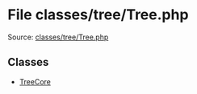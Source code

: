 File classes/tree/Tree.php
=========

Source: [classes/tree/Tree.php](https://github.com/PrestaShop/PrestaShop/blob/1.6.0.5/classes/tree/Tree.php)


Classes
-------

* [TreeCore](class.TreeCore.md)

